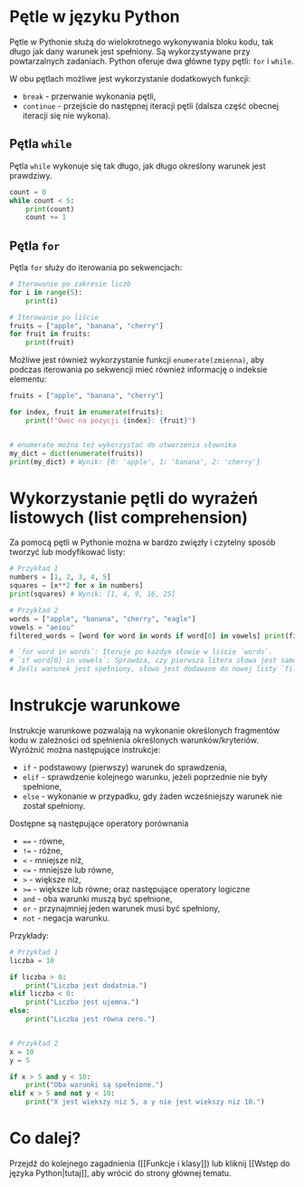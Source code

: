 # Pętle w języku Python

Pętle w Pythonie służą do wielokrotnego wykonywania bloku kodu, tak długo jak dany warunek jest spełniony. Są wykorzystywane przy powtarzalnych zadaniach. Python oferuje dwa główne typy pętli: `for` i `while`.

W obu pętlach możliwe jest wykorzystanie dodatkowych funkcji:
- `break` - przerwanie wykonania pętli,
- `continue` - przejście do następnej iteracji pętli (dalsza część obecnej iteracji się nie wykona).
## Pętla `while`

Pętla `while` wykonuje się tak długo, jak długo określony warunek jest prawdziwy.

```Python
count = 0
while count < 5:
    print(count)
    count += 1
```

## Pętla `for`

Pętla `for` służy do iterowania po sekwencjach:

```Python
# Iterowanie po zakresie liczb
for i in range(5):
    print(i)

# Iterowanie po liście
fruits = ["apple", "banana", "cherry"]
for fruit in fruits:
    print(fruit)
```

Możliwe jest również wykorzystanie funkcji `enumerate(zmienna)`, aby podczas iterowania po sekwencji mieć również informację o indeksie elementu:

```Python
fruits = ["apple", "banana", "cherry"]

for index, fruit in enumerate(fruits):
    print(f"Owoc na pozycji {index}: {fruit}")


# enumerate można też wykorzystać do utworzenia słownika
my_dict = dict(enumerate(fruits)) 
print(my_dict) # Wynik: {0: 'apple', 1: 'banana', 2: 'cherry'}
```

# Wykorzystanie pętli do wyrażeń listowych (list comprehension)

Za pomocą pętli w Pythonie można w bardzo zwięzły i czytelny sposób tworzyć lub modyfikować listy:

```Python
# Przykład 1
numbers = [1, 2, 3, 4, 5] 
squares = [x**2 for x in numbers] 
print(squares) # Wynik: [1, 4, 9, 16, 25]

# Przykład 2
words = ["apple", "banana", "cherry", "eagle"]
vowels = "aeiou" 
filtered_words = [word for word in words if word[0] in vowels] print(filtered_words) # Wynik: ['apple', 'eagle']

# `for word in words`: Iteruje po każdym słowie w liście `words`.
# `if word[0] in vowels`: Sprawdza, czy pierwsza litera słowa jest samogłoską.
# Jeśli warunek jest spełniony, słowo jest dodawane do nowej listy `filtered_words`
```
# Instrukcje warunkowe

Instrukcje warunkowe pozwalają na wykonanie określonych fragmentów kodu w zależności od spełnienia określonych warunków/kryteriów. Wyróżnić można następujące instrukcje:
- `if` - podstawowy (pierwszy) warunek do sprawdzenia,
- `elif` - sprawdzenie kolejnego warunku, jeżeli poprzednie nie były spełnione,
- `else` - wykonanie w przypadku, gdy żaden wcześniejszy warunek nie został spełniony.

Dostępne są następujące operatory porównania
- `==` - równe,
- `!=` - różne,
- `<` - mniejsze niż,
- `<=` - mniejsze lub równe,
- `>` - większe niż,
- `>=` - większe lub równe;
oraz następujące operatory logiczne
- `and` - oba warunki muszą być spełnione,
- `or` - przynajmniej jeden warunek musi być spełniony,
- `not` - negacja warunku.

Przykłady:

```Python
# Przykład 1
liczba = 10

if liczba > 0:
    print("Liczba jest dodatnia.")
elif liczba < 0:
    print("Liczba jest ujemna.")
else:
    print("Liczba jest równa zero.")


# Przykład 2
x = 10
y = 5

if x > 5 and y < 10:
	print("Oba warunki są spełnione.")
elif x > 5 and not y < 10:
	print("X jest wiekszy niz 5, a y nie jest wiekszy niz 10.")
```
# Co dalej?
Przejdź do kolejnego zagadnienia ([[Funkcje i klasy]]) lub kliknij [[Wstęp do języka Python|tutaj]], aby wrócić do strony głównej tematu.